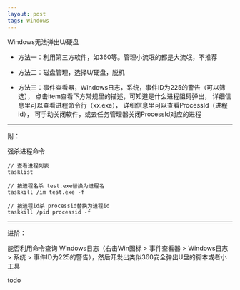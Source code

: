 ```yaml
---
layout: post
tags: Windows
---
```


Windows无法弹出U/硬盘

- 方法一：利用第三方软件，如360等。管理小流氓的都是大流氓，不推荐

- 方法二：磁盘管理，选择U/硬盘，脱机

- 方法三：事件查看器，Windows日志，系统，事件ID为225的警告（可以筛选），
点击item查看下方常规里的描述，可知道是什么进程阻碍弹出，
详细信息里可以查看进程命令行（xx.exe），
详细信息里可以查看ProcessId（进程id），
可手动关闭软件，或去任务管理器关闭ProcessId对应的进程

---

附：

强杀进程命令

```
// 查看进程列表
tasklist

// 按进程名杀 test.exe替换为进程名
taskkill /im test.exe -f

// 按进程id杀 processid替换为进程id
taskkill /pid processid -f
```

---

进阶：

能否利用命令查询 Windows日志（右击Win图标 > 事件查看器 > Windows日志 > 系统 > 事件ID为225的警告），然后开发出类似360安全弹出U盘的脚本或者小工具

todo

